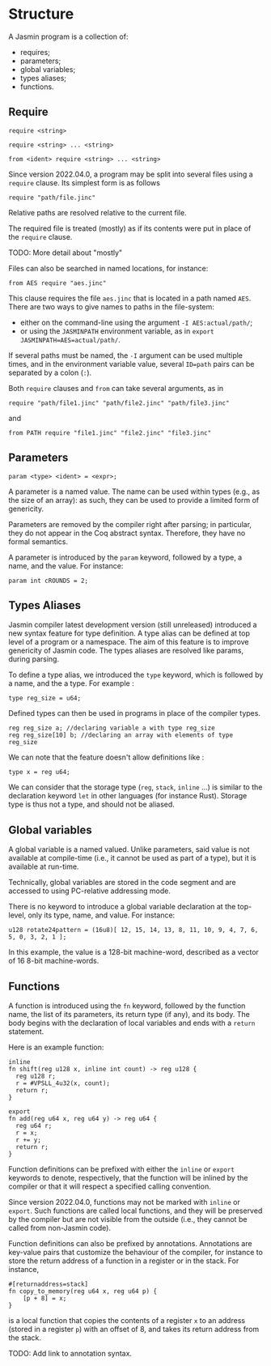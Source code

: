 # Structure

A Jasmin program is a collection of:

  - requires;
  - parameters;
  - global variables;
  - types aliases;
  - functions.

## Require

```
require <string>
```
```
require <string> ... <string>
```
```
from <ident> require <string> ... <string>
```

Since version 2022.04.0, a program may be split into several files using a
`require` clause. Its simplest form is as follows

    require "path/file.jinc"

Relative paths are resolved relative to the current file.

The required file is treated (mostly) as if its contents were put in
place of the `require` clause.

TODO: More detail about "mostly"

Files can also be searched in named locations, for instance:

    from AES require "aes.jinc"

This clause requires the file `aes.jinc` that is located in a path named `AES`.
There are two ways to give names to paths in the file-system:

  - either on the command-line using the argument `-I AES:actual/path/`;
  - or using the `JASMINPATH` environment variable, as in
  `export JASMINPATH=AES=actual/path/`.

If several paths must be named, the `-I` argument can be used multiple
times, and in the environment variable value,
several `ID=path` pairs can be separated by a colon (`:`).

Both `require` clauses and `from` can take several arguments, as in
```
require "path/file1.jinc" "path/file2.jinc" "path/file3.jinc"
```
and
```
from PATH require "file1.jinc" "file2.jinc" "file3.jinc"
```

## Parameters

```
param <type> <ident> = <expr>;
```

A parameter is a named value. The name can be used within types
(e.g., as the size of an array):
as such, they can be used to provide a limited form of genericity.

Parameters are removed by the compiler right after parsing; in particular,
they do not appear
in the Coq abstract syntax. Therefore, they have no formal semantics.

A parameter is introduced by the `param` keyword, followed by a type, a
name, and the value. For instance:

    param int cROUNDS = 2;

## Types Aliases

Jasmin compiler latest development version (still unreleased) introduced a
new syntax feature for type definition. A type alias can be defined at top
level of a program or a namespace. The aim of this feature is to improve
genericity of Jasmin code. The types aliases are resolved like params,
during parsing.

To define a type alias, we introduced the `type` keyword, which is followed
by a name, and the a type. For example :
```
type reg_size = u64;
```
Defined types can then be used in programs in place of the compiler types.
```
reg reg_size a; //declaring variable a with type reg_size
reg reg_size[10] b; //declaring an array with elements of type reg_size
```

We can note that the feature doesn't allow definitions like :
```
type x = reg u64;
```

We can consider that the storage type (`reg`, `stack`, `inline` ...) is
similar to the declaration keyword `let` in other languages (for instance Rust).
Storage type is thus not a type, and should not be aliased.

## Global variables

A global variable is a named valued. Unlike parameters, said value is not
available at compile-time
(i.e., it cannot be used as part of a type), but it is available at run-time.

Technically, global variables are stored in the code segment and are accessed
to using PC-relative addressing mode.

There is no keyword to introduce a global variable declaration at the top-level,
only its type, name, and value. For instance:

    u128 rotate24pattern = (16u8)[ 12, 15, 14, 13, 8, 11, 10, 9, 4, 7, 6, 5, 0, 3, 2, 1 ];

In this example, the value is a 128-bit machine-word, described as a vector
of 16 8-bit machine-words.

## Functions

A function is introduced using the `fn` keyword, followed by the function name,
the list of its parameters, its return type (if any), and its body.
The body begins with the declaration of local variables and ends with
a `return` statement.

Here is an example function:

    inline
    fn shift(reg u128 x, inline int count) -> reg u128 {
      reg u128 r;
      r = #VPSLL_4u32(x, count);
      return r;
    }

```
export
fn add(reg u64 x, reg u64 y) -> reg u64 {
  reg u64 r;
  r = x;
  r += y;
  return r;
}
```

Function definitions can be prefixed with either the `inline` or `export`
keywords to denote, respectively, that the function will be inlined by the
compiler or that it will respect a specified calling convention.

Since version 2022.04.0, functions may not be marked
with `inline` or `export`. Such functions are called local functions, and
they will be preserved by the compiler but are not visible from the outside
(i.e., they cannot be called from non-Jasmin code).

Function definitions can also be prefixed by annotations.
Annotations are key-value pairs that customize the behaviour of the compiler,
for instance to store the return address of a function in a register or in the
stack.
For instance,
```
#[returnaddress=stack]
fn copy_to_memory(reg u64 x, reg u64 p) {
    [p + 8] = x;
}
```
is a local function that copies the contents of a register `x` to an address
(stored in a register `p`) with an offset of 8, and takes its return address
from the stack.

TODO: Add link to annotation syntax.
